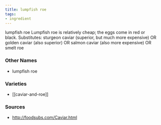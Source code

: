 ```yaml
---
title: lumpfish roe
tags:
- ingredient
---
```

lumpfish roe Lumpfish roe is relatively cheap; the eggs come in red or black. Substitutes: sturgeon caviar (superior, but much more expensive) OR golden caviar (also superior) OR salmon caviar (also more expensive) OR smelt roe

### Other Names

* lumpfish roe

### Varieties

* [[caviar-and-roe]]

### Sources
* http://foodsubs.com/Caviar.html

